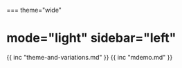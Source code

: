 ===
theme="wide"

mode="light"
sidebar="left"
===
{{ inc "theme-and-variations.md" }}
{{ inc "mdemo.md" }}
